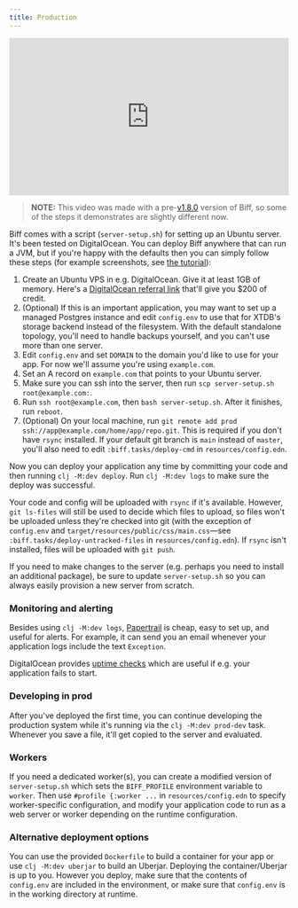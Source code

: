 ```yaml
---
title: Production
---
```


<p style="padding: 56.25% 0 0 0; position: relative;"><iframe style="position: absolute; top: 0; left: 0; width: 100%; height: 100%;" title="output" src="https://player.vimeo.com/video/839894913?badge=0&amp;autopause=0&amp;player_id=0&amp;app_id=58479" frameborder="0" allow="autoplay; fullscreen; picture-in-picture" allowfullscreen="allowfullscreen"></iframe></p>

> **NOTE:** This video was made with a
> pre-[v1.8.0](https://github.com/jacobobryant/biff/releases/tag/v1.8.0)
> version of Biff, so some of the steps it demonstrates are slightly different now.

Biff comes with a script (`server-setup.sh`) for setting up an Ubuntu server. It's
been tested on DigitalOcean. You can deploy Biff anywhere that can
run a JVM, but if you're happy with the defaults then you can simply
follow these steps (for example screenshots, see [the tutorial](https://biffweb.com/docs/tutorial/deploy/)):

1. Create an Ubuntu VPS in e.g. DigitalOcean. Give it at least 1GB of memory. Here's a
   [DigitalOcean referral link](https://m.do.co/c/141610534c91) that'll give you $200 of
   credit.
2. (Optional) If this is an important application, you may want to set up a
   managed Postgres instance and edit `config.env` to use that for XTDB's
   storage backend instead of the filesystem. With the default standalone
   topology, you'll need to handle backups yourself, and you can't use more
   than one server.
3. Edit `config.env` and set `DOMAIN` to the domain you'd like to use for your
   app. For now we'll assume you're using `example.com`.
4. Set an A record on `example.com` that points to your Ubuntu server.
5. Make sure you can ssh into the server, then run `scp server-setup.sh root@example.com:`.
6. Run `ssh root@example.com`, then `bash server-setup.sh`. After it finishes, run `reboot`.
7. (Optional) On your local machine, run `git remote add prod ssh://app@example.com/home/app/repo.git`.
   This is required if you don't have `rsync` installed. If your default git
   branch is `main` instead of `master`, you'll also need to edit
   `:biff.tasks/deploy-cmd` in `resources/config.edn`.

Now you can deploy your application any time by committing your code and then
running `clj -M:dev deploy`. Run `clj -M:dev logs` to make sure the deploy was successful.

Your code and config will be uploaded with `rsync` if it's available. However,
`git ls-files` will still be used to decide which files to upload, so files
won't be uploaded unless they're checked into git (with the exception of
`config.env` and `target/resources/public/css/main.css`&mdash;see
`:biff.tasks/deploy-untracked-files` in `resources/config.edn`). If `rsync`
isn't installed, files will be uploaded with `git push`.

If you need to make changes to the server (e.g. perhaps you need to install an
additional package), be sure to update `server-setup.sh` so you can always
easily provision a new server from scratch.

### Monitoring and alerting

Besides using `clj -M:dev logs`, [Papertrail](https://www.papertrail.com/) is cheap,
easy to set up, and useful for alerts. For example, it can send you an email
whenever your application logs include the text `Exception`.

DigitalOcean provides [uptime checks](https://www.digitalocean.com/products/uptime-monitoring)
which are useful if e.g. your application fails to start.

### Developing in prod

After you've deployed the first time, you can continue developing the production
system while it's running via the `clj -M:dev prod-dev` task. Whenever you save
a file, it'll get copied to the server and evaluated.

### Workers

If you need a dedicated worker(s), you can create a modified version of
`server-setup.sh` which sets the `BIFF_PROFILE` environment variable to `worker`.
Then use `#profile {:worker ...` in `resources/config.edn` to specify
worker-specific configuration, and modify your application code to run as a web
server or worker depending on the runtime configuration.

### Alternative deployment options

You can use the provided `Dockerfile` to build a container for your app or use
`clj -M:dev uberjar` to build an Uberjar. Deploying the container/Uberjar is up
to you. However you deploy, make sure that the contents of `config.env` are
included in the environment, or make sure that `config.env` is in the working
directory at runtime.
